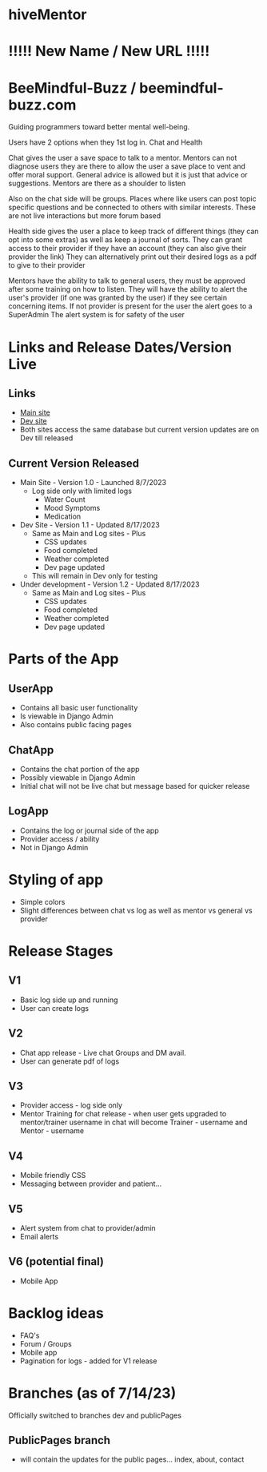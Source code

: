 # hiveMentor
# !!!!! New Name / New URL !!!!!
# BeeMindful-Buzz / beemindful-buzz.com
Guiding programmers toward better mental well-being.

Users have 2 options when they 1st log in.  Chat and Health

Chat gives the user a save space to talk to a mentor.  Mentors can not diagnose users they are there to allow the user a save place to vent and offer moral support.  General advice is allowed but it is just that advice or suggestions.  Mentors are there as a shoulder to listen

Also on the chat side will be groups.  Places where like users can post topic specific questions and be connected to others with similar interests.  These are not live interactions but more forum based

Health side gives the user a place to keep track of different things (they can opt into some extras) as well as keep a journal of sorts.  They can grant access to their provider if they have an account (they can also give their provider the link)  They can alternatively print out their desired logs as a pdf to give to their provider

Mentors have the ability to talk to general users, they must be approved after some training on how to listen.  They will have the ability to alert the user's provider (if one was granted by the user) if they see certain concerning items.  If  not provider is present for the user the alert goes to a SuperAdmin The alert system is for safety of the user

# Links and Release Dates/Version Live

## Links
- [Main site](https://hivementor.beedev-services.com)
- [Dev site](https://dev.thehive-services.com)
- Both sites access the same database but current version updates are on Dev till released

## Current Version Released
- Main Site - Version 1.0 - Launched 8/7/2023
    - Log side only with limited logs
        - Water Count
        - Mood Symptoms
        - Medication
- Dev Site - Version 1.1 - Updated 8/17/2023
    - Same as Main and Log sites - Plus
        - CSS updates
        - Food completed
        - Weather completed
        - Dev page updated
    - This will remain in Dev only for testing 
- Under development - Version 1.2 - Updated 8/17/2023
    - Same as Main and Log sites - Plus
        - CSS updates
        - Food completed
        - Weather completed
        - Dev page updated




# Parts of the App

## UserApp
- Contains all basic user functionality
- Is viewable in Django Admin
- Also contains public facing pages

## ChatApp
- Contains the chat portion of the app
- Possibly viewable in Django Admin
- Initial chat will not be live chat but message based for quicker release

## LogApp
- Contains the log or journal side of the app
- Provider access / ability
- Not in Django Admin

# Styling of app

- Simple colors
- Slight differences between chat vs log as well as mentor vs general vs provider

# Release Stages
## V1
- Basic log side up and running
- User can create logs

## V2
- Chat app release - Live chat
    Groups and DM avail. 
- User can generate pdf of logs

## V3
- Provider access - log side only
- Mentor Training for chat release - when user gets upgraded to mentor/trainer username in chat will become Trainer - username and Mentor - username

## V4
- Mobile friendly CSS
- Messaging between provider and patient... 


## V5
- Alert system from chat to provider/admin
- Email alerts

## V6 (potential final)
- Mobile App


# Backlog ideas
- FAQ's
- Forum / Groups
- Mobile app
- Pagination for logs - added for V1 release


# Branches (as of 7/14/23)
Officially switched to branches dev and publicPages

## PublicPages branch
- will contain the updates for the public pages... index, about, contact